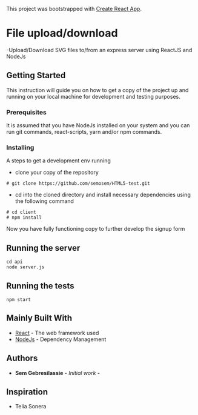 This project was bootstrapped with [Create React App](https://github.com/facebookincubator/create-react-app).

# File upload/download

-Upload/Download SVG files to/from an express server using ReactJS and NodeJs

## Getting Started

This instruction will guide you on how to get a copy of the project up and running on your local machine for development and testing purposes.

### Prerequisites

It is assumed that you have NodeJs installed on your system and you can run git commands, react-scripts, yarn and/or npm commands.

### Installing

A steps to get a development env running

* clone your copy of the repository

```
# git clone https://github.com/semosem/HTML5-test.git
```

* cd into the cloned directory and install necessary dependencies using the following command

```
# cd client
# npm install
```

Now you have fully functioning copy to further develop the signup form

## Running the server

```
cd api
node server.js
```

## Running the tests

```
npm start
```

## Mainly Built With

* [React](https://reactjs.org/) - The web framework used
* [NodeJs](yarnpkg.com/) - Dependency Management

## Authors

* **Sem Gebresilassie** - _Initial work_ -

## Inspiration

* Telia Sonera
